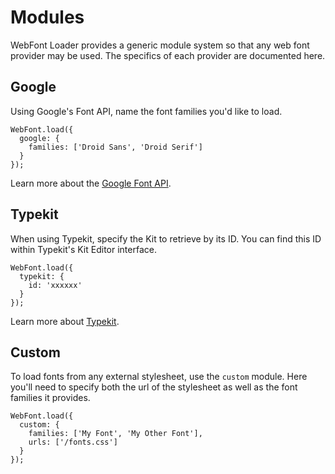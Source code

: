 # Modules

WebFont Loader provides a generic module system so that any web font provider
may be used. The specifics of each provider are documented here.


## Google

Using Google's Font API, name the font families you'd like to load.

    WebFont.load({
      google: {
        families: ['Droid Sans', 'Droid Serif']
      }
    });

Learn more about the [Google Font API][gfontapi].


## Typekit

When using Typekit, specify the Kit to retrieve by its ID. You can find this
ID within Typekit's Kit Editor interface.

    WebFont.load({
      typekit: {
        id: 'xxxxxx'
      }
    });

Learn more about [Typekit][tk].


## Custom

To load fonts from any external stylesheet, use the `custom` module. Here you'll
need to specify both the url of the stylesheet as well as the font families it
provides.

    WebFont.load({
      custom: {
        families: ['My Font', 'My Other Font'],
        urls: ['/fonts.css']
      }
    });


[gfontapi]: https://code.google.com/apis/webfonts/docs/getting_started.html
[tk]: http://typekit.com/